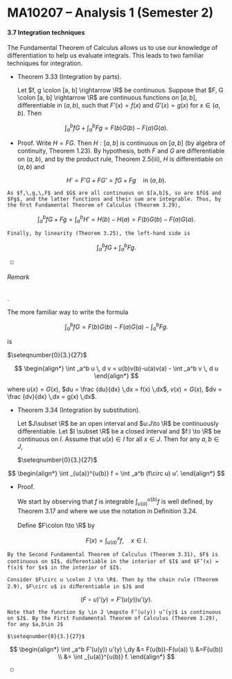 # MA10207 – Analysis 1 (Semester 2)

#### 3.7 Integration techniques

The Fundamental Theorem of Calculus allows us to use our knowledge of diﬀerentiation to help us evaluate integrals. This leads to two familiar techniques for integration.

- Theorem 3.33 (Integration by parts).

  Let $f, g \colon [a, b] \rightarrow \R$ be continuous. Suppose that $F, G \colon [a, b] \rightarrow \R$ are continuous functions on $[a,b]$, diﬀerentiable in $(a,b)$, such that $F’(x)= f(x)$ and $G’(x) = g(x)$ for $x\in (a,b)$. Then

$$
 \int _a^b fG + \int _a^b Fg = F(b)G(b) - F(a)G(a).
$$

- Proof. Write $H = FG$. Then $H:[a,b]$ is continuous on $[a,b]$ (by algebra of continuity, Theorem 1.23). By hypothesis, both $F$ and $G$ are diﬀerentiable on $(a, b)$, and by the product rule, Theorem 2.5(iii), $H$ is diﬀerentiable on $(a,b)$ and

$$
 H’ = F’G+FG’=fG + Fg \quad \text {in }(a,b).
$$

    As $f,\,g,\,F$ and $G$ are all continuous on $[a,b]$, so are $fG$ and $Fg$, and the latter functions and their sum are integrable. Thus, by the ﬁrst Fundamental Theorem of Calculus (Theorem 3.29),

$$
 \int _a^b fG + Fg = \int _{a}^{b} H’=H(b) - H(a) = F(b)G(b) - F(a)G(a).
$$

    Finally, by linearity (Theorem 3.25), the left-hand side is

$$
 \int _a^b fG + \int _a^b Fg.
$$

     □

###### Remark

.

The more familiar way to write the formula

$$
 \int _a^b fG = F(b)G(b) - F(a)G(a) - \int _a^b Fg.
$$

is

$\seteqnumber{0}{3.}{27}$

$$
 \begin{align*} \int _a^b u \, d v = u(b)v(b)-u(a)v(a) - \int _a^b v \, d u \end{align*}
$$

where $u(x) = G(x)$, $du = \frac {du}{dx} \,dx = f(x) \,dx$, $v(x) = G(x)$, $dv = \frac {dv}{dx} \,dx = g(x) \,dx$.

- Theorem 3.34 (Integration by substitution).

  Let $J\subset \R$ be an open interval and $u:J\to \R$ be continuously diﬀerentiable. Let $I \subset \R$ be a closed interval and $f:I \to \R$ be continuous on $I$. Assume that $u(x) \in I$ for all $x\in J$. Then for any $a,b\in J$,

  $\seteqnumber{0}{3.}{27}$

$$
 \begin{align*} \int _{u(a)}^{u(b)} f = \int _a^b (f\circ u) u’. \end{align*}
$$

- Proof.

  We start by observing that $f$ is integrable $\int _{u(a)}^{u(b)} f$ is well deﬁned, by Theorem 3.17 and where we use the notation in Deﬁnition 3.24.

  Deﬁne $F\colon I\to \R$ by

$$
 F(x) = \int _{u(a)}^x f, \quad x \in I.
$$

    By the Second Fundamental Theorem of Calculus (Theorem 3.31), $F$ is continuous on $I$, diﬀerentiable in the interior of $I$ and $F’(x) = f(x)$ for $x$ in the interior of $I$.

    Consider $F\circ u \colon J \to \R$. Then by the chain rule (Theorem 2.9), $F\circ u$ is diﬀerentiable in $J$ and

$$
 (F\circ u)’(y) = F’(u(y)) u’(y) .
$$

    Note that the function $y \in J \mapsto F’(u(y)) u’(y)$ is continuous on $J$. By the First Fundamental Theorem of Calculus (Theorem 3.29), for any $a,b\in J$

    $\seteqnumber{0}{3.}{27}$

$$
 \begin{align*} \int _a^b F’(u(y)) u’(y) \,dy &= F(u(b))-F(u(a)) \\ &=F(u(b)) \\ &= \int _{u(a)}^{u(b)} f. \end{align*}
$$

     □
